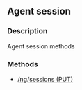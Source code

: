 ## Agent session
### Description
Agent session methods
### Methods
- [ /ng/sessions (PUT) ]( ./6af5dce9045293a749a2a36674cf319e.md)
